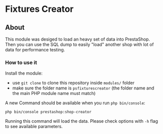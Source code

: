 # Fixtures Creator

## About

This module was desiged to load an heavy set of data into PrestaShop. Then you can use the SQL dump to easily "load" another shop with lot of data for performance testing.

### How to use it

Install the module:
- use `git clone` to clone this repository inside `modules/` folder
- make sure the folder name is `psfixturescreator` (the folder name and the main PHP module name must match)

A new Command should be available when you run `php bin/console`:
```
php bin/console prestashop:shop-creator
```

Running this command will load the data. Please check options with `-h` flag to see available parameters.